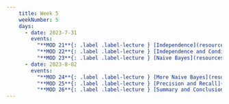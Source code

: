 ```yaml
---
    title: Week 5
    weekNumber: 5
    days:
      - date: 2023-7-31
        events:
          "**MOD 21**{: .label .label-lecture } [Independence](resources/lectures/module_21_independence.pdf) [✏️](resources/lectures/module_21_independence_annotated.pdf) [📺](https://podcast.ucsd.edu/watch/s123/dsc40a_a00/9)":
          "**MOD 22**{: .label .label-lecture } [Independence and Conditional Independence](resources/lectures/module_22_independence_and_conditional.pdf) [✏️](resources/lectures/module_22_independence_and_conditional_annotated.pdf)": 
          "**MOD 23**{: .label .label-lecture } [Naive Bayes](resources/lectures/module_23_naive_bayes.pdf) [✏️](resources/lectures/module_23_naive_bayes_annotated.pdf)": 
      - date: 2023-8-02
        events:
          "**MOD 24**{: .label .label-lecture } [More Naive Bayes](resources/lectures/module_24_more_naive_bayes.pdf)":
          "**MOD 25**{: .label .label-lecture } [Precision and Recall](resources/lectures/module_25_precision_and_recall.pdf)": 
          "**MOD 26**{: .label .label-lecture } [Summary and Conclusion](resources/lectures/module_26_summary_and_conclusion.pdf)": 
---
```


